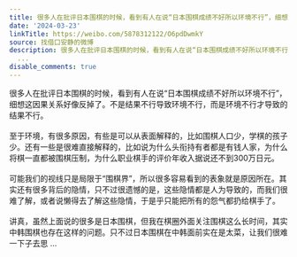 ```yaml
---
title: 很多人在批评日本围棋的时候，看到有人在说“日本围棋成绩不好所以环境不行”，细想这因果关系好像反掉了。不是结果不行导致环境不行，而是环境不行才导致的结果...
date: '2024-03-23'
linkTitle: https://weibo.com/5878312122/O6pdDwmkY
source: 找借口安静的微博
description: 很多人在批评日本围棋的时候，看到有人在说“日本围棋成绩不好所以环境不行”，细想这因果关系好像反掉了。不是结果不行导致环境不行，而是环境不行才导致的结果不行。<br><br>至于环境，有很多原因，有些是可以从表面解释的，比如围棋人口少，学棋的孩子少。还有一些是很难直接解释的，比如说为什么头衔持有者都是有钱人家，为什么将棋一直都被围棋压制，为什么职业棋手的评价年收入据说还不到300万日元。<br><br>可能我们的视线只是局限于“围棋界”，所以很多容易看到的表象就是原因所在。其实还有很多背后的隐情，只不过很遗憾的是，这些隐情都是人为导致的，而我们很难了解，或者说懒得去了解这些隐情，于是乎只能把所有的怨气都扔给棋手了。<br><br>讲真，虽然上面说的很多是日本围棋，但我在棋圈外面关注围棋这么长时间，其实中韩围棋也存在这样的问题。只不过日本围棋在中韩面前实在是太菜，让我们很难一下子去思
  ...
disable_comments: true
---
```

很多人在批评日本围棋的时候，看到有人在说“日本围棋成绩不好所以环境不行”，细想这因果关系好像反掉了。不是结果不行导致环境不行，而是环境不行才导致的结果不行。<br><br>至于环境，有很多原因，有些是可以从表面解释的，比如围棋人口少，学棋的孩子少。还有一些是很难直接解释的，比如说为什么头衔持有者都是有钱人家，为什么将棋一直都被围棋压制，为什么职业棋手的评价年收入据说还不到300万日元。<br><br>可能我们的视线只是局限于“围棋界”，所以很多容易看到的表象就是原因所在。其实还有很多背后的隐情，只不过很遗憾的是，这些隐情都是人为导致的，而我们很难了解，或者说懒得去了解这些隐情，于是乎只能把所有的怨气都扔给棋手了。<br><br>讲真，虽然上面说的很多是日本围棋，但我在棋圈外面关注围棋这么长时间，其实中韩围棋也存在这样的问题。只不过日本围棋在中韩面前实在是太菜，让我们很难一下子去思 ...
